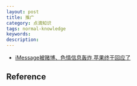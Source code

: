 ```yaml
---
layout: post
title: 推广
category: 点滴知识
tags: normal-knowledge
keywords: 
description: 
---
```


* [iMessage被赌博、色情信息轰炸 苹果终于回应了](http://www.xinhuanet.com/legal/2018-08/02/c_1123214839.htm)

## Reference